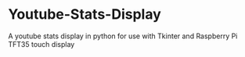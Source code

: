 # Youtube-Stats-Display
A youtube stats display in python for use with Tkinter and Raspberry Pi TFT35 touch display
